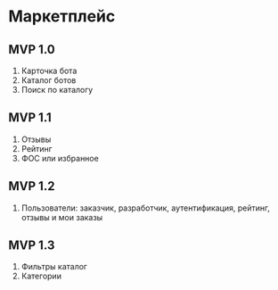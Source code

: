 # Маркетплейс

## MVP 1.0

1. Карточка бота
2. Каталог ботов
3. Поиск по каталогу

## MVP 1.1

1. Отзывы
2. Рейтинг
3. ФОС или избранное

## MVP 1.2

1. Пользователи: заказчик, разработчик, аутентификация, рейтинг, отзывы и мои заказы

## MVP 1.3

1. Фильтры каталог
2. Категории
